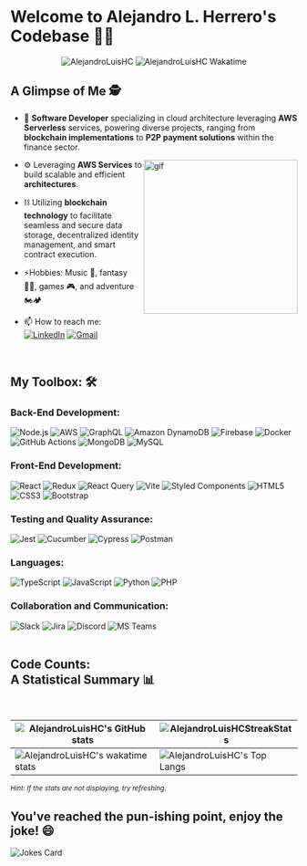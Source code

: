 # Welcome to Alejandro L. Herrero's Codebase 👨‍💻
<p align="center"> 
  <img src="https://komarev.com/ghpvc/?username=AlejandroLuisHC&label=Profile%20views&color=0e75b6&style=flat&label=Visitor+number" alt="AlejandroLuisHC"/>
  <img src="https://wakatime.com/badge/user/1402c508-a91a-456d-b356-f531bef0abf4.svg" alt="AlejandroLuisHC Wakatime"/>
</p>

## A Glimpse of Me 🕵️
- 🚀 **Software Developer** specializing in cloud architecture leveraging **AWS Serverless** services, powering diverse projects, ranging from **blockchain implementations** to **P2P payment solutions** within the finance sector.

<img
  src="https://github.com/AlejandroLuisHC/AlejandroLuisHC/blob/master/assets/productive-inf.gif" 
  alt="gif" align="right" height="270px" 
/>  

- ⚙️ Leveraging **AWS Services** to build scalable and efficient **architectures**.

- ⛓️ Utilizing **blockchain technology** to facilitate seamless and secure data storage, decentralized identity management, and smart contract execution.

- ⚡Hobbies: Music 🎵, fantasy 🧙‍♂️, games 🎮, and adventure 🏍️🏕️

- 📫 How to reach me: <br>
      [![LinkedIn](https://img.shields.io/badge/LinkedIn-0077B5?style=for-the-badge&logo=linkedin&logoColor=white)](https://www.linkedin.com/in/alejandrolherrero)
      [![Gmail](https://img.shields.io/badge/Gmail-D14836?style=for-the-badge&logo=gmail&logoColor=white)](https://mail.google.com/mail/?view=cm&fs=1&to=alejandrolhc@gmail.com&su=GitHub:+Let's+connect!)

<br>

## My Toolbox: 🛠️
### Back-End Development:
![Node.js](https://img.shields.io/badge/Node%20js-339933?style=for-the-badge&logo=nodedotjs&logoColor=white)
![AWS](https://img.shields.io/badge/AWS-%23FF9900.svg?style=for-the-badge&logo=amazon-aws&logoColor=white)
![GraphQL](https://img.shields.io/badge/-GraphQL-E10098?style=for-the-badge&logo=graphql&logoColor=white)
![Amazon DynamoDB](https://img.shields.io/badge/Amazon%20DynamoDB-4053D6?style=for-the-badge&logo=Amazon%20DynamoDB&logoColor=white)
![Firebase](https://img.shields.io/badge/firebase-ffca28?style=for-the-badge&logo=firebase&logoColor=black)
![Docker](https://img.shields.io/badge/docker-%230db7ed.svg?style=for-the-badge&logo=docker&logoColor=white)
![GitHub Actions](https://img.shields.io/badge/github%20actions-%232671E5.svg?style=for-the-badge&logo=githubactions&logoColor=white)
![MongoDB](https://img.shields.io/badge/MongoDB-%234ea94b.svg?style=for-the-badge&logo=mongodb&logoColor=white)
![MySQL](https://img.shields.io/badge/mysql-%2300f.svg?style=for-the-badge&logo=mysql&logoColor=white)

### Front-End Development:
![React](https://img.shields.io/badge/react-%2320232a.svg?style=for-the-badge&logo=react&logoColor=%2361DAFB)
![Redux](https://img.shields.io/badge/redux-%23593d88.svg?style=for-the-badge&logo=redux&logoColor=white)
![React Query](https://img.shields.io/badge/React_Query-FF4154?style=for-the-badge&logo=ReactQuery&logoColor=white)
![Vite](https://img.shields.io/badge/Vite-B73BFE?style=for-the-badge&logo=vite&logoColor=FFD62E)
![Styled Components](https://img.shields.io/badge/styled--components-DB7093?style=for-the-badge&logo=styled-components&logoColor=white)
![HTML5](https://img.shields.io/badge/html5-%23E34F26.svg?style=for-the-badge&logo=html5&logoColor=white)
![CSS3](https://img.shields.io/badge/css3-%231572B6.svg?style=for-the-badge&logo=css3&logoColor=white)
![Bootstrap](https://img.shields.io/badge/bootstrap-%238511FA.svg?style=for-the-badge&logo=bootstrap&logoColor=white)

### Testing and Quality Assurance:
![Jest](https://img.shields.io/badge/-jest-%23C21325?style=for-the-badge&logo=jest&logoColor=white)
![Cucumber](https://img.shields.io/badge/Cucumber-43B02A?style=for-the-badge&logo=cucumber&logoColor=white)
![Cypress](https://img.shields.io/badge/-cypress-%23E5E5E5?style=for-the-badge&logo=cypress&logoColor=058a5e)
![Postman](https://img.shields.io/badge/Postman-FF6C37?style=for-the-badge&logo=postman&logoColor=white)

### Languages:
![TypeScript](https://img.shields.io/badge/typescript-%23007ACC.svg?style=for-the-badge&logo=typescript&logoColor=white)
![JavaScript](https://img.shields.io/badge/javascript-%23323330.svg?style=for-the-badge&logo=javascript&logoColor=%23F7DF1E)
![Python](https://img.shields.io/badge/Python-FFD43B?style=for-the-badge&logo=python&logoColor=blue)
![PHP](https://img.shields.io/badge/php-%23777BB4.svg?style=for-the-badge&logo=php&logoColor=white)

### Collaboration and Communication:
![Slack](https://img.shields.io/badge/Slack-4A154B?style=for-the-badge&logo=slack&logoColor=white)
![Jira](https://img.shields.io/badge/jira-%230A0FFF.svg?style=for-the-badge&logo=jira&logoColor=white)
![Discord](https://img.shields.io/badge/Discord-5865F2?style=for-the-badge&logo=discord&logoColor=white)
![MS Teams](https://img.shields.io/badge/Microsoft_Teams-6264A7?style=for-the-badge&logo=microsoft-teams&logoColor=white)
<br>
<br>
    
## Code Counts: <br> A Statistical Summary 📊
<br>

| ![AlejandroLuisHC's GitHub stats](https://github-readme-stats-ashen-mu-97.vercel.app/api?username=AlejandroLuisHC\&rank_icon=percentile&show_icons=true&locale=en&bg_color=0d1117&text_color=ffffff&border_color=0d1117) | <img src="https://github-readme-streak-stats.herokuapp.com/?user=AlejandroLuisHC&theme=dark&background=0d1117&date_format=M%20j%5B%2C%20Y%5D&border=0d1117" alt="AlejandroLuisHCStreakStats" /> | 
| ------------- | ------------- |
| ![AlejandroLuisHC's wakatime stats](https://github-readme-stats-ashen-mu-97.vercel.app/api/wakatime?username=AlejandroLHC&layout=compact&show_icons=true&locale=en&bg_color=0d1117&text_color=ffffff&border_color=0d1117) | ![AlejandroLuisHC's Top Langs](https://github-readme-stats-ashen-mu-97.vercel.app/api/top-langs/?username=AlejandroLuisHC&layout=donut&show_icons=true&locale=en&bg_color=0d1117&text_color=ffffff&border_color=0d1117) |

<sup><i>Hint: If the stats are not displaying, try refreshing.</i></sup>

## You've reached the pun-ishing point, enjoy the joke! 😄
![Jokes Card](https://readme-jokes.vercel.app/api)
